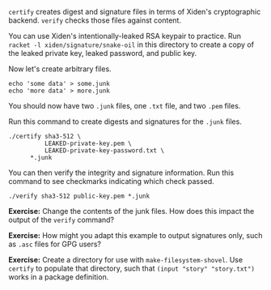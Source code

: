`certify` creates digest and signature files in terms of Xiden's
cryptographic backend. `verify` checks those files against content.

You can use Xiden's intentionally-leaked RSA keypair to practice.  Run
`racket -l xiden/signature/snake-oil` in this directory to create a
copy of the leaked private key, leaked password, and public key.

Now let's create arbitrary files.

```
echo 'some data' > some.junk
echo 'more data' > more.junk
```

You should now have two `.junk` files, one `.txt` file, and two `.pem`
files.

Run this command to create digests and signatures for the `.junk`
files.

```
./certify sha3-512 \
          LEAKED-private-key.pem \
          LEAKED-private-key-password.txt \
	  *.junk
```

You can then verify the integrity and signature information.  Run this
command to see checkmarks indicating which check passed.

```
./verify sha3-512 public-key.pem *.junk
```

**Exercise:** Change the contents of the junk files.  How does this
impact the output of the `verify` command?

**Exercise:** How might you adapt this example to output signatures
only, such as `.asc` files for GPG users?

**Exercise:** Create a directory for use with
`make-filesystem-shovel`.  Use `certify` to populate that directory,
such that `(input "story" "story.txt")` works in a package definition.
